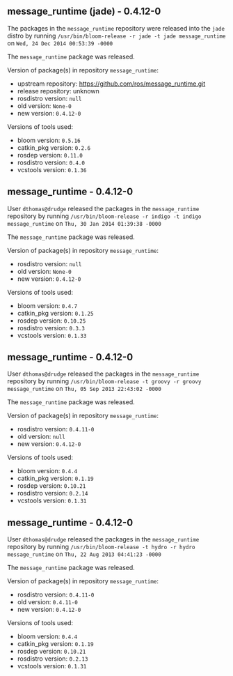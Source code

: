 ## message_runtime (jade) - 0.4.12-0

The packages in the `message_runtime` repository were released into the `jade` distro by running `/usr/bin/bloom-release -r jade -t jade message_runtime` on `Wed, 24 Dec 2014 00:53:39 -0000`

The `message_runtime` package was released.

Version of package(s) in repository `message_runtime`:
- upstream repository: https://github.com/ros/message_runtime.git
- release repository: unknown
- rosdistro version: `null`
- old version: `None-0`
- new version: `0.4.12-0`

Versions of tools used:
- bloom version: `0.5.16`
- catkin_pkg version: `0.2.6`
- rosdep version: `0.11.0`
- rosdistro version: `0.4.0`
- vcstools version: `0.1.36`


## message_runtime - 0.4.12-0

User `dthomas@drudge` released the packages in the `message_runtime` repository by running `/usr/bin/bloom-release -r indigo -t indigo message_runtime` on `Thu, 30 Jan 2014 01:39:38 -0000`

The `message_runtime` package was released.

Version of package(s) in repository `message_runtime`:
- rosdistro version: `null`
- old version: `None-0`
- new version: `0.4.12-0`

Versions of tools used:
- bloom version: `0.4.7`
- catkin_pkg version: `0.1.25`
- rosdep version: `0.10.25`
- rosdistro version: `0.3.3`
- vcstools version: `0.1.33`


## message_runtime - 0.4.12-0

User `dthomas@drudge` released the packages in the `message_runtime` repository by running `/usr/bin/bloom-release -t groovy -r groovy message_runtime` on `Thu, 05 Sep 2013 22:43:02 -0000`

The `message_runtime` package was released.

Version of package(s) in repository `message_runtime`:
- rosdistro version: `0.4.11-0`
- old version: `null`
- new version: `0.4.12-0`

Versions of tools used:
- bloom version: `0.4.4`
- catkin_pkg version: `0.1.19`
- rosdep version: `0.10.21`
- rosdistro version: `0.2.14`
- vcstools version: `0.1.31`


## message_runtime - 0.4.12-0

User `dthomas@drudge` released the packages in the `message_runtime` repository by running `/usr/bin/bloom-release -t hydro -r hydro message_runtime` on `Thu, 22 Aug 2013 04:41:23 -0000`

The `message_runtime` package was released.

Version of package(s) in repository `message_runtime`:
- rosdistro version: `0.4.11-0`
- old version: `0.4.11-0`
- new version: `0.4.12-0`

Versions of tools used:
- bloom version: `0.4.4`
- catkin_pkg version: `0.1.19`
- rosdep version: `0.10.21`
- rosdistro version: `0.2.13`
- vcstools version: `0.1.31`



